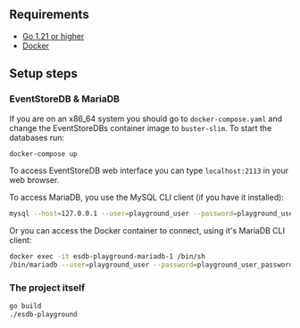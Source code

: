 ## Requirements

- [Go 1.21 or higher](https://go.dev/dl/)
- [Docker](https://www.docker.com/products/docker-desktop)

## Setup steps

### EventStoreDB & MariaDB

If you are on an x86_64 system you should go to `docker-compose.yaml` and change the EventStoreDBs container image to `buster-slim`.
To start the databases run:

```bash
docker-compose up
```

To access EventStoreDB web interface you can type `localhost:2113` in your web browser.

To access MariaDB, you use the MySQL CLI client (if you have it installed):

```bash
mysql --host=127.0.0.1 --user=playground_user --password=playground_user_password projected_models
```

Or you can access the Docker container to connect, using it's MariaDB CLI client:

```bash
docker exec -it esdb-playground-mariadb-1 /bin/sh
/bin/mariadb --user=playground_user --password=playground_user_password projected_models
```

### The project itself

```bash
go build
./esdb-playground
```
